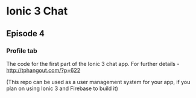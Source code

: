# Ionic 3 Chat

## Episode 4

### Profile tab

The code for the first part of the Ionic 3 chat app. For further details - http://tphangout.com/?p=622

(This repo can be used as a user management system for your app, if you plan on using Ionic 3 and Firebase to build it)
